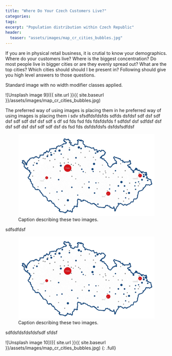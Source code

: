 ```yaml
---
title: "Where Do Your Czech Customers Live?"
categories:
tags:
excerpt: "Population distribution within Czech Republic"
header:
  teaser: "assets/images/map_cr_cities_bubbles.jpg"
---
```

If you are in physical retail business, it is crutial to know your demographics. Where do your customers live? Where is the biggest concentration? Do most people live in bigger cities or are they evenly spread out? What are the top cities? Which cities should should I be present in? Following should give you high level answers to those questions.

Standard image with no width modifier classes applied.

![Unsplash image 9]({{ site.url }}{{ site.baseurl }}/assets/images/map_cr_cities_bubbles.jpg)

The preferred way of using images is placing them in he preferred way of using images is placing them i sdv sfsdfdsfdsfds sdfds  dsfdsf sdf dsf sdf dsf sdf sdf dsf dsf  sdf s df sd fds fsd fds fdsfdsfds f sdfdsf dsf  sdfdsf dsf dsf sdf dsf dsf sdf sdf dsf ds fsd fds   dsfdsfdsfs dsfdsfsdfdsf

<figure>
    <a href="/assets/images/map_cr_cities_bubbles.jpg"><img src="/assets/images/map_cr_cities_bubbles.jpg"></a>
    <figcaption>Caption describing these two images.</figcaption>
</figure>

sdfsdfdsf

<figure>
    <a href="/assets/images/map_cr_cities_bubbles.jpg"><img src="/assets/images/map_cr_cities_bubbles.jpg"></a>
    <figcaption>Caption describing these two images.</figcaption>
</figure>
sdfdsfdsfdsfdsfsdf 
sfdsf

![Unsplash image 10]({{ site.url }}{{ site.baseurl }}/assets/images/map_cr_cities_bubbles.jpg)
{: .full}